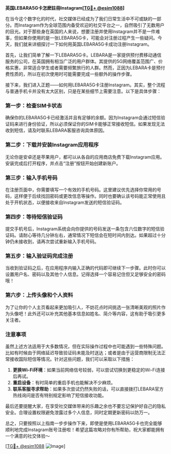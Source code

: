 **英国LEBARA5G卡怎麽註冊Instagram[[TG💪+ @esim1088](https://t.me/s/esim1088)]**

在当今这个数字化的时代，社交媒体已经成为了我们日常生活中不可或缺的一部分。而Instagram作为全球范围内备受欢迎的社交平台之一，自然吸引了无数用户的目光。对于那些身在英国的人来说，想要注册并使用Instagram并不是一件难事，但如果你使用的是一张LEBARA5G卡，可能会对注册过程产生一些疑问。今天，我们就来详细探讨一下如何用英国LEBARA5G卡成功注册Instagram。

首先，让我们简单了解一下LEBARA5G卡。LEBARA是一家提供预付费移动通信服务的公司，在英国拥有相当广泛的用户群体。其提供的5G网络覆盖范围广、价格实惠，非常适合学生或者需要频繁旅行的人群。然而，正因为LEBARA卡是预付费性质的，所以在初次使用时可能需要完成一些额外的操作步骤。

接下来，我们进入正题——如何用LEBARA5G卡注册Instagram。其实，整个流程与普通手机卡并没有太大区别，只是在某些细节上需要注意。以下是具体步骤：

### 第一步：检查SIM卡状态

确保你的LEBARA5G卡已经激活并且有足够的余额。因为Instagram会通过短信验证码来进行身份验证，所以必须保证你的SIM卡能够正常接收短信。如果发现无法收到短信，请及时联系LEBARA客服咨询具体原因。

### 第二步：下载并安装Instagram应用程序

无论你是安卓还是苹果用户，都可以从各自的应用商店免费下载Instagram应用。安装完成后打开程序，并点击“注册”按钮开始创建新账户。

### 第三步：输入手机号码

在注册页面中，你需要填写一个有效的手机号码。这里建议优先选择你常用的号码，这样便于后续找回密码或更改信息等操作。同时也要确认该号码能正常使用且处于开机状态，以便接收来自Instagram发送的短信验证码。

### 第四步：等待短信验证码

提交手机号后，Instagram系统会向你提供的号码发送一条包含六位数字的短信验证码。请耐心等待几分钟左右，通常情况下短信会在短时间内到达。如果超过十分钟仍未接收到，请再次尝试重新输入手机号码。

### 第五步：输入验证码完成注册

当收到验证码之后，在应用程序内输入正确的代码即可继续下一步骤。此时你可以设置用户名、密码以及其他个人信息。记得选择一个容易记住但又足够安全的密码哦！

### 第六步：上传头像和个人资料

为了让你的个人主页看起来更加吸引人，不妨花点时间挑选一张清晰美观的照片作为头像吧！此外还可以补充其他基本信息如姓名、简介等内容，这有助于吸引更多关注者。

### 注意事项

虽然上述方法适用于大多数情况，但在实际操作过程中也可能遇到一些特殊问题。比如有时候由于网络延迟导致验证码未能及时送达；或者是由于运营商限制无法正常接收国际短信等情况。针对这些问题，我们可以采取以下措施：

1. **更换Wi-Fi环境**：如果当前网络信号较弱，可以尝试切换到更稳定的Wi-Fi连接后再试。
2. **重启设备**：有时简单的重启手机也能解决不少麻烦。
3. **联系客服寻求帮助**：如果多次尝试仍然失败的话，可以直接拨打LEBARA官方热线询问是否有特别规定影响了短信接收功能。

最后还要提醒大家，在享受社交媒体带来的乐趣之余也不要忘记保护好自己的隐私安全。合理设置权限避免泄露过多个人信息，同时定期更新密码以防万一。

总之，只要按照以上指南一步步操作下来，即使是使用LEBARA5G卡也完全能够顺利地完成Instagram账号注册啦！希望这篇攻略对你有所帮助，祝大家都能拥有一个满意的社交体验～ 

[[TG💪+ @esim1088](https://t.me/s/esim1088) ![Image](https://i.postimg.cc/4NQfJmqS/Snipaste-2025-05-13-00-14-12.png)]